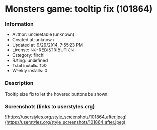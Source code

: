 # Monsters game: tooltip fix (101864)

### Information
- Author: undeletable (unknown)
- Created at: unknown
- Updated at: 9/29/2014, 7:55:23 PM
- License: NO-REDISTRIBUTION
- Category: flirchi
- Rating: undefined
- Total installs: 150
- Weekly installs: 0


### Description
Tooltip size fix to let the hovered buttons be shown.


### Screenshots (links to userstyles.org)
![https://userstyles.org/style_screenshots/101864_after.jpeg](https://userstyles.org/style_screenshots/101864_after.jpeg)


